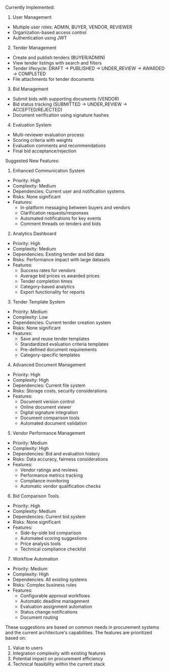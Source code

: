 Currently Implemented:

1. User Management

- Multiple user roles: ADMIN, BUYER, VENDOR, REVIEWER
- Organization-based access control
- Authentication using JWT

2. Tender Management

- Create and publish tenders (BUYER/ADMIN)
- View tender listings with search and filters
- Tender lifecycle: DRAFT → PUBLISHED → UNDER_REVIEW → AWARDED → COMPLETED
- File attachments for tender documents

3. Bid Management

- Submit bids with supporting documents (VENDOR)
- Bid status tracking (SUBMITTED → UNDER_REVIEW → ACCEPTED/REJECTED)
- Document verification using signature hashes

4. Evaluation System

- Multi-reviewer evaluation process
- Scoring criteria with weights
- Evaluation comments and recommendations
- Final bid acceptance/rejection

Suggested New Features:

1. Enhanced Communication System

- Priority: High
- Complexity: Medium
- Dependencies: Current user and notification systems
- Risks: None significant
- Features:
	- In-platform messaging between buyers and vendors
	- Clarification requests/responses
	- Automated notifications for key events
	- Comment threads on tenders and bids

2. Analytics Dashboard

- Priority: High
- Complexity: Medium
- Dependencies: Existing tender and bid data
- Risks: Performance impact with large datasets
- Features:
	- Success rates for vendors
	- Average bid prices vs awarded prices
	- Tender completion times
	- Category-based analytics
	- Export functionality for reports

3. Tender Template System

- Priority: Medium
- Complexity: Low
- Dependencies: Current tender creation system
- Risks: None significant
- Features:
	- Save and reuse tender templates
	- Standardized evaluation criteria templates
	- Pre-defined document requirements
	- Category-specific templates

4. Advanced Document Management

- Priority: High
- Complexity: High
- Dependencies: Current file system
- Risks: Storage costs, security considerations
- Features:
	- Document version control
	- Online document viewer
	- Digital signature integration
	- Document comparison tools
	- Automated document validation

5. Vendor Performance Management

- Priority: Medium
- Complexity: High
- Dependencies: Bid and evaluation history
- Risks: Data accuracy, fairness considerations
- Features:
	- Vendor ratings and reviews
	- Performance metrics tracking
	- Compliance monitoring
	- Automatic vendor qualification checks

6. Bid Comparison Tools

- Priority: High
- Complexity: Medium
- Dependencies: Current bid system
- Risks: None significant
- Features:
	- Side-by-side bid comparison
	- Automated scoring suggestions
	- Price analysis tools
	- Technical compliance checklist

7. Workflow Automation

- Priority: Medium
- Complexity: High
- Dependencies: All existing systems
- Risks: Complex business rules
- Features:
	- Configurable approval workflows
	- Automatic deadline management
	- Evaluation assignment automation
	- Status change notifications
	- Document routing

These suggestions are based on common needs in procurement systems and the current architecture's capabilities. The features are prioritized based on:

1. Value to users
2. Integration complexity with existing features
3. Potential impact on procurement efficiency
4. Technical feasibility within the current stack
